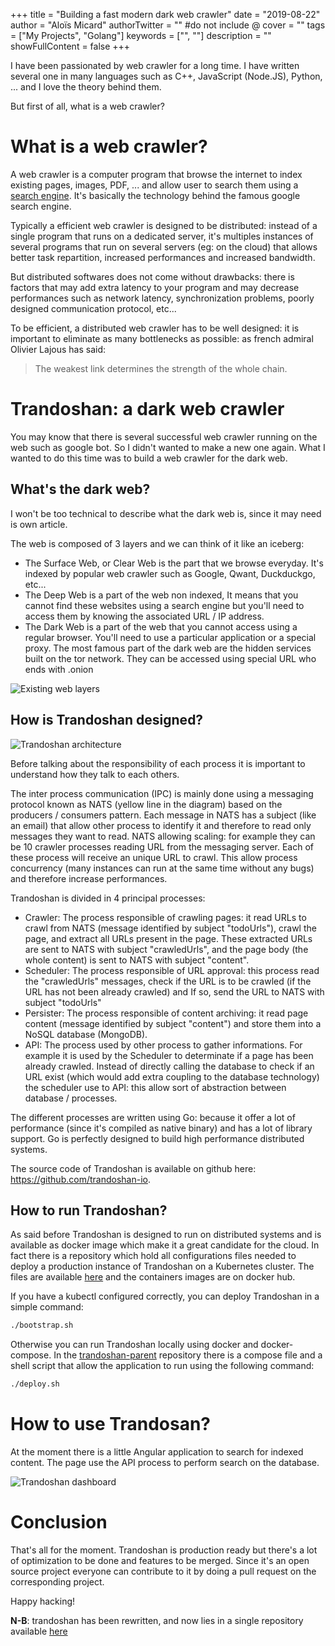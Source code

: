 +++
title = "Building a fast modern dark web crawler"
date = "2019-08-22"
author = "Aloïs Micard"
authorTwitter = "" #do not include @
cover = ""
tags = ["My Projects", "Golang"]
keywords = ["", ""]
description = ""
showFullContent = false
+++

I have been passionated by web crawler for a long time. I have written several one in many languages such as C++, JavaScript (Node.JS), Python, ... and I love the theory behind them.

But first of all, what is a web crawler?

# What is a web crawler?

A web crawler is a computer program that browse the internet to index existing pages, images, PDF, ... and allow user to search them using a [search engine](https://en.wikipedia.org/wiki/Web_search_engine). It's basically the technology behind the famous google search engine.

Typically a efficient web crawler is designed to be distributed: instead of a single program that runs on a dedicated server, it's multiples instances of several programs that run on several servers (eg: on the cloud) that allows better task repartition, increased performances and increased bandwidth.

But distributed softwares does not come without drawbacks: there is factors that may add extra latency to your program and may decrease performances such as network latency, synchronization problems, poorly designed communication protocol, etc...

To be efficient, a distributed web crawler has to be well designed: it is important to eliminate as many bottlenecks as possible: as french admiral Olivier Lajous has said:

> The weakest link determines the strength of the whole chain.

# Trandoshan: a dark web crawler

You may know that there is several successful web crawler running on the web such as google bot. So I didn't wanted to make a new one again. What I wanted to do this time was to build a web crawler for the dark web.

## What's the dark web?

I won't be too technical to describe what the dark web is, since it may need is own article.

The web is composed of 3 layers and we can think of it like an iceberg:

- The Surface Web, or Clear Web is the part that we browse everyday. It's indexed by popular web crawler such as Google, Qwant, Duckduckgo, etc...
- The Deep Web is a part of the web non indexed, It means that you cannot find these websites using a search engine but you'll need to access them by knowing the associated URL / IP address.
- The Dark Web is a part of the web that you cannot access using a regular browser. You'll need to use a particular application or a special proxy. The most famous part of the dark web are the hidden services built on the tor network. They can be accessed using special URL who ends with .onion

![Existing web layers](/img/web-layout.png)

## How is Trandoshan designed?

![Trandoshan architecture](/img/trandoshan-architecture.png)

Before talking about the responsibility of each process it is important to understand how they talk to each others.

The inter process communication (IPC) is mainly done using a messaging protocol known as NATS (yellow line in the diagram) based on the producers / consumers pattern. Each message in NATS has a subject  (like an email) that allow other process to identify it and therefore to read only messages they want to read. NATS allowing scaling: for example they can be 10 crawler processes reading URL from the messaging server. Each of these process will receive an unique URL to crawl. This allow process concurrency (many instances can run at the same time without any bugs) and therefore increase performances.

Trandoshan is divided in 4 principal processes:
- Crawler: The process responsible of crawling pages: it read URLs to crawl from NATS (message identified by subject "todoUrls"), crawl the page, and extract all URLs present in the page. These extracted URLs are sent to NATS with subject "crawledUrls", and the page body (the whole content) is sent to NATS with subject "content".
- Scheduler: The process responsible of URL approval: this process read the "crawledUrls" messages, check if the URL is to be crawled (if the URL has not been already crawled) and If so, send the URL to NATS with subject "todoUrls"
- Persister: The process responsible of content archiving: it read page content (message identified by subject "content") and store them into a NoSQL database (MongoDB).
- API: The process used by other process to gather informations. For example it is used by the Scheduler to determinate if a page has been already crawled. Instead of directly calling the database to check if an URL exist (which would add extra coupling to the database technology) the scheduler use to API: this allow sort of abstraction between database / processes.

The different processes are written using Go: because it offer a lot of performance (since it's compiled as native binary) and has a lot of library support. Go is perfectly designed to build high performance distributed systems.

The source code of Trandoshan is available on github here: https://github.com/trandoshan-io.

## How to run Trandoshan?

As said before Trandoshan is designed to run on distributed systems and is available as docker image which make it a great candidate for the cloud. In fact there is a repository which hold all configurations files needed to deploy a production instance of Trandoshan on a Kubernetes cluster. The files are available [here](https://github.com/trandoshan-io/k8s) and the containers images are on docker hub.


If you have a kubectl configured correctly, you can deploy Trandoshan in a simple command:

```sh
./bootstrap.sh
```

Otherwise you can run Trandoshan locally using docker and docker-compose. In the [trandoshan-parent](https://github.com/trandoshan-io/trandoshan-parent) repository there is a compose file and a shell script that allow the application to run using the following command:

```sh
./deploy.sh
```

# How to use Trandosan?

At the moment there is a little Angular application to search for indexed content. The page use the API process to perform search on the database.

![Trandoshan dashboard](/img/trandoshan-webui.png)

# Conclusion

That's all for the moment. Trandoshan is production ready but there's a lot of optimization to be done and features to be merged. Since it's an open source project everyone can contribute to it by doing a pull request on the corresponding project.

Happy hacking!

**N-B**: trandoshan has been rewritten, and now lies in a single repository available [here](https://github.com/creekorful/trandoshan)